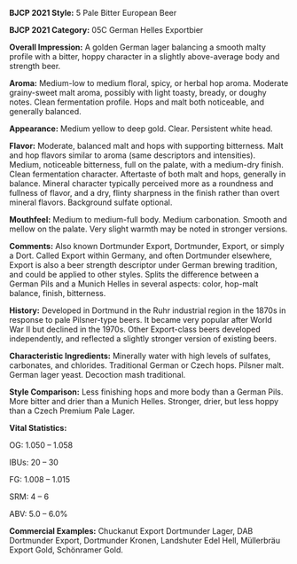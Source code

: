 <b>BJCP 2021 Style:</b> 5 Pale Bitter European Beer

<b>BJCP 2021 Category:</b> 05C German Helles Exportbier

<b>Overall Impression:</b> A golden German lager balancing a
smooth malty profile with a bitter, hoppy character in a slightly
above-average body and strength beer.

<b>Aroma:</b> Medium-low to medium floral, spicy, or herbal hop
aroma. Moderate grainy-sweet malt aroma, possibly with light
toasty, bready, or doughy notes. Clean fermentation profile.
Hops and malt both noticeable, and generally balanced.

<b>Appearance:</b> Medium yellow to deep gold. Clear. Persistent
white head.

<b>Flavor:</b> Moderate, balanced malt and hops with supporting
bitterness. Malt and hop flavors similar to aroma (same
descriptors and intensities). Medium, noticeable bitterness, full
on the palate, with a medium-dry finish. Clean fermentation
character. Aftertaste of both malt and hops, generally in
balance. Mineral character typically perceived more as a
roundness and fullness of flavor, and a dry, flinty sharpness in
the finish rather than overt mineral flavors. Background sulfate
optional.

<b>Mouthfeel:</b> Medium to medium-full body. Medium
carbonation. Smooth and mellow on the palate. Very slight
warmth may be noted in stronger versions.

<b>Comments:</b> Also known Dortmunder Export, Dortmunder,
Export, or simply a Dort. Called Export within Germany, and
often Dortmunder elsewhere, Export is also a beer strength
descriptor under German brewing tradition, and could be
applied to other styles. Splits the difference between a German
Pils and a Munich Helles in several aspects: color, hop-malt
balance, finish, bitterness.

<b>History:</b> Developed in Dortmund in the Ruhr industrial
region in the 1870s in response to pale Pilsner-type beers. It
became very popular after World War II but declined in the
1970s. Other Export-class beers developed independently, and
reflected a slightly stronger version of existing beers.

<b>Characteristic Ingredients:</b> Minerally water with high
levels of sulfates, carbonates, and chlorides. Traditional
German or Czech hops. Pilsner malt. German lager yeast.
Decoction mash traditional.

<b>Style Comparison:</b> Less finishing hops and more body than
a German Pils. More bitter and drier than a Munich Helles.
Stronger, drier, but less hoppy than a Czech Premium Pale
Lager.

<b>Vital Statistics:</b>

OG: 1.050 – 1.058

IBUs: 20 – 30

FG: 1.008 – 1.015

SRM: 4 – 6

ABV: 5.0 – 6.0%

<b>Commercial Examples:</b> Chuckanut Export Dortmunder
Lager, DAB Dortmunder Export, Dortmunder Kronen,
Landshuter Edel Hell, Müllerbräu Export Gold, Schönramer
Gold.
